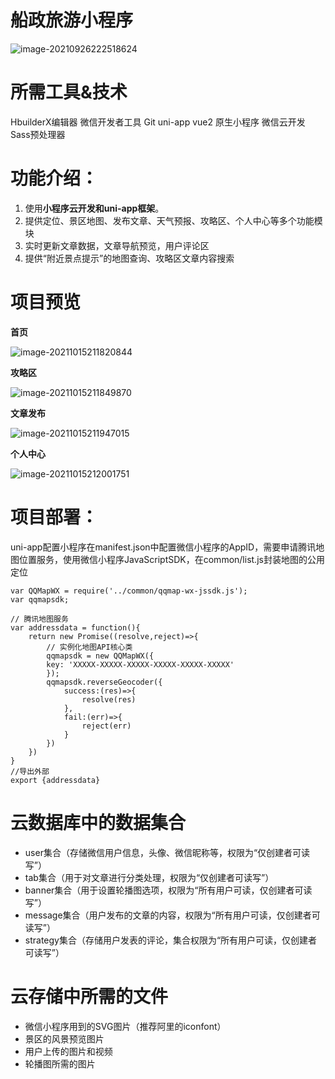 # 船政旅游小程序
![image-20210926222518624](https://typoraimagedemo.oss-cn-shenzhen.aliyuncs.com/Qianduan/image-20210926222518624.png)

# 所需工具&技术
HbuilderX编辑器 微信开发者工具  Git  uni-app  vue2  原生小程序  微信云开发 Sass预处理器

# 功能介绍：
1. 使用**小程序云开发和uni-app框架**。
2. 提供定位、景区地图、发布文章、天气预报、攻略区、个人中心等多个功能模块
3. 实时更新文章数据，文章导航预览，用户评论区
4. 提供“附近景点提示”的地图查询、攻略区文章内容搜索
# 项目预览

**首页**

![image-20211015211820844](https://typoraimagedemo.oss-cn-shenzhen.aliyuncs.com/Qianduan/image-20211015211820844.png)

**攻略区**

![image-20211015211849870](https://typoraimagedemo.oss-cn-shenzhen.aliyuncs.com/Qianduan/image-20211015211849870.png)

**文章发布**

![image-20211015211947015](https://typoraimagedemo.oss-cn-shenzhen.aliyuncs.com/Qianduan/image-20211015211947015.png)

**个人中心**

![image-20211015212001751](https://typoraimagedemo.oss-cn-shenzhen.aliyuncs.com/Qianduan/image-20211015212001751.png)


# 项目部署：
uni-app配置小程序在manifest.json中配置微信小程序的AppID，需要申请腾讯地图位置服务，使用微信小程序JavaScriptSDK，在common/list.js封装地图的公用定位
```
var QQMapWX = require('../common/qqmap-wx-jssdk.js');
var qqmapsdk;

// 腾讯地图服务
var addressdata = function(){
	return new Promise((resolve,reject)=>{
		// 实例化地图API核心类
		qqmapsdk = new QQMapWX({
		key: 'XXXXX-XXXXX-XXXXX-XXXXX-XXXXX-XXXXX'
		});
		qqmapsdk.reverseGeocoder({
			success:(res)=>{
				resolve(res)
			},						
			fail:(err)=>{
				reject(err)
			}
		})
	})
}
//导出外部
export {addressdata}
```

# 云数据库中的数据集合
   - user集合（存储微信用户信息，头像、微信昵称等，权限为“仅创建者可读写”）
   - tab集合（用于对文章进行分类处理，权限为“仅创建者可读写”）
   - banner集合（用于设置轮播图选项，权限为“所有用户可读，仅创建者可读写”）
   - message集合（用户发布的文章的内容，权限为“所有用户可读，仅创建者可读写”）
   - strategy集合（存储用户发表的评论，集合权限为“所有用户可读，仅创建者可读写”）

# 云存储中所需的文件
   - 微信小程序用到的SVG图片（推荐阿里的iconfont）
   - 景区的风景预览图片
   - 用户上传的图片和视频
   - 轮播图所需的图片
